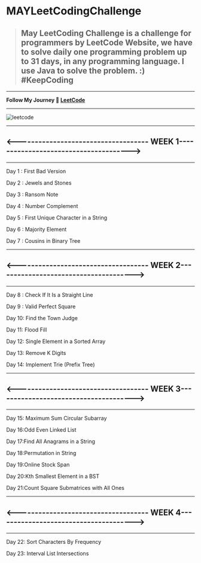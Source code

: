# MAYLeetCodingChallenge

> ## May LeetCoding Challenge is a challenge for programmers by LeetCode Website, we have to solve daily one programming problem up to 31 days, in any programming language. I use Java to solve the problem. :) #KeepCoding

***

**Follow My Journey 💯 [LeetCode ](https://leetcode.com/prajapatiswati4/)**
***


![leetcode](https://res.cloudinary.com/practicaldev/image/fetch/s--pkV_ojKD--/c_imagga_scale,f_auto,fl_progressive,h_420,q_auto,w_1000/https://dev-to-uploads.s3.amazonaws.com/i/h4ear4i3g4q7r04utgpm.png)

***
## <------------------------------------ WEEK 1-------------------------------------->
***
Day 1 :  First Bad Version

Day 2 :  Jewels and Stones

Day 3 :  Ransom Note

Day 4 :   Number Complement

Day 5 :   First Unique Character in a String

Day 6 :   Majority Element

Day 7 :  Cousins in Binary Tree

***
## <------------------------------------ WEEK 2-------------------------------------->
***

Day 8 : Check If It Is a Straight Line

Day 9 : Valid Perfect Square

Day 10: Find the Town Judge

Day 11: Flood Fill

Day 12: Single Element in a Sorted Array

Day 13: Remove K Digits

Day 14: Implement Trie (Prefix Tree)

***
## <------------------------------------ WEEK 3-------------------------------------->
***

Day 15: Maximum Sum Circular Subarray

Day 16:Odd Even Linked List

Day 17:Find All Anagrams in a String

Day 18:Permutation in String

Day 19:Online Stock Span

Day 20:Kth Smallest Element in a BST

Day 21:Count Square Submatrices with All Ones

***
## <------------------------------------ WEEK 4-------------------------------------->
***

Day 22: Sort Characters By Frequency

Day 23: Interval List Intersections






 


